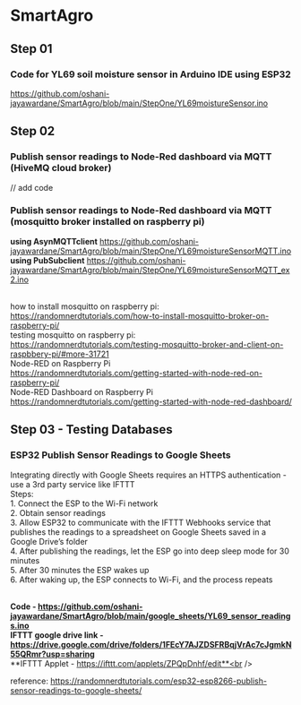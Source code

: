 # SmartAgro
## Step 01
### Code for YL69 soil moisture sensor in Arduino IDE using ESP32
https://github.com/oshani-jayawardane/SmartAgro/blob/main/StepOne/YL69moistureSensor.ino
## Step 02
### Publish sensor readings to Node-Red dashboard via MQTT (HiveMQ cloud broker)
// add code
### Publish sensor readings to Node-Red dashboard via MQTT (mosquitto broker installed on raspberry pi)
**using AsynMQTTclient**
https://github.com/oshani-jayawardane/SmartAgro/blob/main/StepOne/YL69moistureSensorMQTT.ino <br />
**using PubSubclient**
[https://github.com/oshani-jayawardane/SmartAgro/blob/main/StepOne/YL69moistureSensorMQTT_ex2.ino ](https://github.com/oshani-jayawardane/SmartAgro/tree/main/StepOne/pythonClient)<br /><br />

how to install mosquitto on raspberry pi: <br />
https://randomnerdtutorials.com/how-to-install-mosquitto-broker-on-raspberry-pi/ <br />
testing mosquitto on raspberry pi: <br />
https://randomnerdtutorials.com/testing-mosquitto-broker-and-client-on-raspbbery-pi/#more-31721 <br />
Node-RED on Raspberry Pi <br />
https://randomnerdtutorials.com/getting-started-with-node-red-on-raspberry-pi/ <br />
Node-RED Dashboard on Raspberry Pi <br />
https://randomnerdtutorials.com/getting-started-with-node-red-dashboard/ <br />

## Step 03 - Testing Databases
### ESP32 Publish Sensor Readings to Google Sheets
Integrating directly with Google Sheets requires an HTTPS authentication - use a 3rd party service like IFTTT <br />
Steps: <br />
    1. Connect the ESP to the Wi-Fi network <br />
    2. Obtain sensor readings <br />
    3. Allow ESP32 to communicate with the IFTTT Webhooks service that publishes the readings to a spreadsheet on Google Sheets saved in a Google Drive’s folder <br />
    4. After publishing the readings, let the ESP go into deep sleep mode for 30 minutes <br />
    5. After 30 minutes the ESP wakes up <br />
    6. After waking up, the ESP connects to Wi-Fi, and the process repeats <br /><br />

**Code - https://github.com/oshani-jayawardane/SmartAgro/blob/main/google_sheets/YL69_sensor_readings.ino** <br />
**IFTTT google drive link - https://drive.google.com/drive/folders/1FEcY7AJZDSFRBqjVrAc7cJgmkN55QRmr?usp=sharing** <br />
**IFTTT Applet - https://ifttt.com/applets/ZPQpDnhf/edit**<br /><br />

reference: https://randomnerdtutorials.com/esp32-esp8266-publish-sensor-readings-to-google-sheets/ <br />
